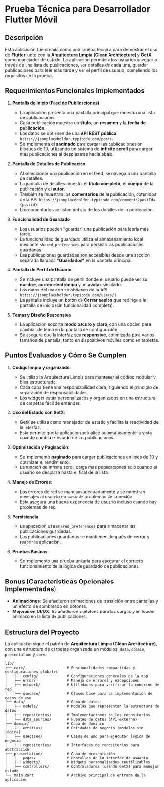 # Prueba Técnica para Desarrollador Flutter Móvil

## Descripción

Esta aplicación fue creada como una prueba técnica para demostrar el uso de **Flutter** junto con la **Arquitectura Limpia (Clean Architecture)** y **GetX** como manejador de estado. La aplicación permite a los usuarios navegar a través de una lista de publicaciones, ver detalles de cada una, guardar publicaciones para leer más tarde y ver el perfil de usuario, cumpliendo los requisitos de la prueba.

## Requerimientos Funcionales Implementados

1. **Pantalla de Inicio (Feed de Publicaciones)**
   - La aplicación presenta una pantalla principal que muestra una lista de publicaciones.
   - Cada publicación muestra un **título**, un **resumen** y la **fecha de publicación**.
   - Los datos se obtienen de una **API REST pública**: `https://jsonplaceholder.typicode.com/posts`.
   - Se implementa el **paginado** para cargar las publicaciones en bloques de 10, utilizando un sistema de **infinite scroll** para cargar más publicaciones al desplazarse hacia abajo.

2. **Pantalla de Detalles de Publicación**
   - Al seleccionar una publicación en el feed, se navega a una pantalla de detalles.
   - La pantalla de detalles muestra el **título completo**, el **cuerpo** de la publicación y el **autor**.
   - También se muestran los **comentarios** de la publicación, obtenidos de la API `https://jsonplaceholder.typicode.com/comments?postId={postId}`.
   - Los comentarios se listan debajo de los detalles de la publicación.

3. **Funcionalidad de Guardado**
   - Los usuarios pueden "guardar" una publicación para leerla más tarde.
   - La funcionalidad de guardado utiliza el almacenamiento local mediante `shared_preferences` para persistir las publicaciones guardadas.
   - Las publicaciones guardadas son accesibles desde una sección separada llamada **"Guardados"** en la pantalla principal.

4. **Pantalla de Perfil de Usuario**
   - Se incluye una pantalla de perfil donde el usuario puede ver su **nombre**, **correo electrónico** y un **avatar** simulado.
   - Los datos del usuario se obtienen de la API `https://jsonplaceholder.typicode.com/users/1`.
   - La pantalla incluye un botón de **Cerrar sesión** que redirige a la pantalla de inicio (sin funcionalidad completa).

5. **Temas y Diseño Responsive**
   - La aplicación soporta **modo oscuro y claro**, con una opción para cambiar de tema en la pantalla de configuración.
   - Se asegura que la interfaz sea **responsive**, optimizada para varios tamaños de pantalla, tanto en dispositivos móviles como en tabletas.

## Puntos Evaluados y Cómo Se Cumplen

1. **Código limpio y organizado**:
   - Se utilizó la Arquitectura Limpia para mantener el código modular y bien estructurado.
   - Cada capa tiene una responsabilidad clara, siguiendo el principio de separación de responsabilidades.
   - Los widgets están personalizados y organizados en una estructura de carpetas fácil de entender.

2. **Uso del Estado con GetX**:
   - GetX se utiliza como manejador de estado y facilita la reactividad de la interfaz.
   - Esto permite que la aplicación actualice automáticamente la vista cuando cambia el estado de las publicaciones.

3. **Optimización y Paginación**:
   - Se implementó **paginado** para cargar publicaciones en lotes de 10 y optimizar el rendimiento.
   - La función de infinite scroll carga más publicaciones solo cuando el usuario se desplaza hasta el final de la lista.

4. **Manejo de Errores**:
   - Los errores de red se manejan adecuadamente y se muestran mensajes al usuario en caso de problemas de conexión.
   - Esto asegura una buena experiencia de usuario incluso cuando hay problemas de red.

5. **Persistencia**:
   - La aplicación usa `shared_preferences` para almacenar las publicaciones guardadas.
   - Las publicaciones guardadas se mantienen después de cerrar y reabrir la aplicación.

6. **Pruebas Básicas**:
   - Se implementó una prueba unitaria para asegurar el correcto funcionamiento de la lógica de guardado de publicaciones.

## Bonus (Características Opcionales Implementadas)

- **Animaciones**: Se añadieron animaciones de transición entre pantallas y un efecto de sombreado en botones.
- **Mejoras en UI/UX**: Se añadieron skeletons para las cargas y un loader animado en la lista de publicaciones.

## Estructura del Proyecto

La aplicación sigue el patrón de **Arquitectura Limpia (Clean Architecture)**, con una estructura de carpetas organizada en módulos: `data`, `domain`, `presentation` y `core`.

```plaintext
lib/
├── core/                   # Funcionalidades compartidas y configuraciones globales
│   ├── config/             # Configuraciones generales de la app
│   ├── error/              # Manejo de errores y excepciones
│   ├── network/            # Utilidades para verificar la conexión de red
│   └── usecase/            # Clases base para la implementación de casos de uso
├── data/                   # Capa de datos
│   ├── models/             # Modelos que representan la estructura de datos
│   ├── repositories/       # Implementaciones de los repositorios
│   └── data_sources/       # Fuentes de datos (API externa)
├── domain/                 # Capa de dominio
│   ├── entities/           # Entidades de negocio (modelos sin lógica)
│   ├── usecases/           # Casos de uso para ejecutar lógica de negocio
│   └── repositories/       # Interfaces de repositorios para abstracción
├── presentation/           # Capa de presentación
│   ├── pages/              # Pantallas de la interfaz de usuario
│   ├── widgets/            # Widgets personalizados reutilizables
│   └── controllers/        # Controladores (usando GetX) para manejar estado
└── main.dart               # Archivo principal de entrada de la aplicación

